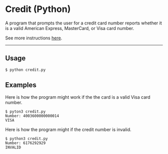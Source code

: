 # Credit (Python)
A program that prompts the user for a credit card number reports whether it is a valid American Express, MasterCard, or Visa card number.

See more instructions [here](https://cs50.harvard.edu/x/2020/psets/6/credit).

---

## Usage
    $ python credit.py


## Examples
Here is how the program might work if the the card is a valid Visa card number.

    $ pyton3 credit.py
    Number: 4003600000000014
    VISA

Here is how the program might if the credit number is invalid.

    $ python3 credit.py
    Number: 6176292929
    INVALID


